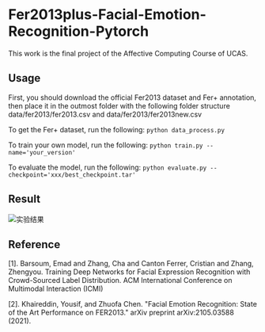 # Fer2013plus-Facial-Emotion-Recognition-Pytorch
This work is the final project of the Affective Computing Course of UCAS.

## Usage
First, you should download the official Fer2013 dataset and Fer+ annotation, then place it in the outmost folder with the following folder structure data/fer2013/fer2013.csv and data/fer2013/fer2013new.csv

To get the Fer+ dataset, run the following:
`python data_process.py`

To train your own model, run the following:
`python train.py --name='your_version'`

To evaluate the model, run the following:
`python evaluate.py --checkpoint='xxx/best_checkpoint.tar'`

## Result
![实验结果](https://img1.imgtp.com/2023/06/05/xOPjHrZN.png)

## Reference
[1]. Barsoum, Emad and Zhang, Cha and Canton Ferrer, Cristian and Zhang, Zhengyou. Training Deep Networks for Facial Expression Recognition with Crowd-Sourced Label Distribution. ACM International Conference on Multimodal Interaction (ICMI)

[2]. Khaireddin, Yousif, and Zhuofa Chen. "Facial Emotion Recognition: State of the Art Performance on FER2013." arXiv preprint arXiv:2105.03588 (2021).


